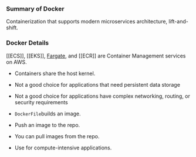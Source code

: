 ### Summary of Docker
Containerization that supports modern microservices architecture, lift-and-shift. 

### Docker Details
[[ECS]], [[EKS]], [Fargate](Fargate), and [[ECR]] are Container Management services on AWS.

- Containers share the host kernel.
- Not a good choice for applications that need persistent data storage 
- Not a good choice for applications have complex networking, routing, or security requirements

- `DockerFile`builds an image.
- Push an image to the repo.
- You can pull images from the repo.
- Use for compute-intensive applications.
